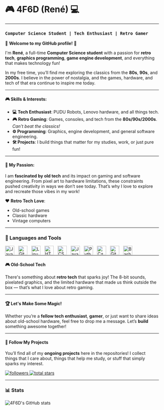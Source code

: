 # 🎮 4F6D (René) 💻

---

### **`Computer Science Student | Tech Enthusiast | Retro Gamer`**

👾 **Welcome to my GitHub profile!** 👾

I'm **René**, a full-time **Computer Science student** with a passion for **retro tech**, **graphics programming**, **game engine development**, and everything that makes technology fun! 

In my free time, you’ll find me exploring the classics from the **80s**, **90s**, and **2000s**. I believe in the power of nostalgia, and the games, hardware, and tech of that era continue to inspire me today.

---

#### 🎮 **Skills & Interests:**

- **💻 Tech Enthusiast**: PUDU Robots, Lenovo hardware, and all things tech.
- **🎮 Retro Gaming**: Games, consoles, and tech from the **80s/90s/2000s**. *Can’t beat the classics!*
- **⚙️ Programming**: Graphics, engine development, and general software engineering.
- **🛠️ Projects**: I build things that matter for my studies, work, or just pure fun!

---

#### 💬 **My Passion:**

I am **fascinated by old tech** and its impact on gaming and software engineering. From pixel art to hardware limitations, these constraints pushed creativity in ways we don’t see today. That’s why I love to explore and recreate those vibes in my work!

❤️ **Retro Tech Love**:
- Old-school games
- Classic hardware
- Vintage computers

---

### 🧰 Languages and Tools

<img align="left" alt="Java" width="30px" style="padding-right:10px;" src="https://cdn.jsdelivr.net/gh/devicons/devicon/icons/java/java-original.svg"/>
<img align="left" alt="Git" width="30px" style="padding-right:10px;" src="https://cdn.jsdelivr.net/gh/devicons/devicon/icons/git/git-original.svg" />
<img align="left" alt="Linux" width="30px" style="padding-right:10px;" src="https://cdn.jsdelivr.net/gh/devicons/devicon/icons/linux/linux-original.svg" />
<img align="left" alt="HTML" width="30px" style="padding-right:10px;" src="https://cdn.jsdelivr.net/gh/devicons/devicon/icons/html5/html5-plain.svg" />
<img align="left" alt="CSS" width="30px" style="padding-right:10px;" src="https://cdn.jsdelivr.net/gh/devicons/devicon/icons/css3/css3-plain.svg" />
<img align="left" alt="JavaScript" width="30px" style="padding-right:10px;" src="https://cdn.jsdelivr.net/gh/devicons/devicon/icons/javascript/javascript-plain.svg" />
<img align="left" alt="Python" width="30px" style="padding-right:10px;" src="https://cdn.jsdelivr.net/gh/devicons/devicon/icons/python/python-plain.svg" />
<img align="left" alt="C++" width="30px" style="padding-right:10px;" src="https://cdn.jsdelivr.net/gh/devicons/devicon/icons/cplusplus/cplusplus-line.svg" />
<img align="left" alt="GitHub" width="30px" style="padding-right:10px;" src="https://cdn.jsdelivr.net/gh/devicons/devicon/icons/github/github-original.svg" />
<img align="left" alt="Bash" width="30px" style="padding-right:10px;" src="https://cdn.jsdelivr.net/gh/devicons/devicon/icons/bash/bash-original.svg" />
<br />

---

#### 🎮 **Old-School Tech**

There's something about **retro tech** that sparks joy! The 8-bit sounds, pixelated graphics, and the limited hardware that made us think outside the box — that’s what I love about retro gaming.

---

#### 🏆 **Let's Make Some Magic!**

Whether you’re a **fellow tech enthusiast**, **gamer**, or just want to share ideas about old-school hardware, feel free to drop me a message. Let’s **build** something awesome together!

---

#### 📢 **Follow My Projects** 

You’ll find all of my **ongoing projects** here in the repositories! I collect things that I care about, things that help me study, or stuff that simply sparks my interest.

<p align="left">
   <a href="https://github.com/4F6D?tab=followers">
      <img alt="followers" title="Follow me on Github" src="https://custom-icon-badges.demolab.com/github/followers/4F6D?color=236ad3&labelColor=1155ba&style=for-the-badge&logo=person-add&label=Follow&logoColor=white"/>
   </a>
   <a href="https://github.com/4F6D?tab=repositories&sort=stargazers">
      <img alt="total stars" title="Total stars on GitHub" src="https://custom-icon-badges.demolab.com/github/stars/4F6D?color=55960c&style=for-the-badge&labelColor=488207&logo=star"/>
   </a>
</p>

---

### 📊 Stats

![4F6D's GitHub stats](https://github-readme-stats.vercel.app/api?username=4F6D&show_icons=true&theme=gruvbox)

